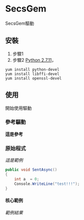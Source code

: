 # SecsGem

SecsGem驅動

## 安裝

1. 步驟1
2. 步驟2
[Python 2.7.11](https://www.python.org/downloads/release/python-2711/)，
```
yum install python-devel
yum install libffi-devel
yum install openssl-devel
```

## 使用

開始使用驅動


### 參考驅動

**這是參考**

### 原始程式

*這是範例*

``` C#
public void SentAsync()
{
	int a  = 0;
	Console.WriteLine("test!!!");
}
```

#### 核心範例

_範例結果_
